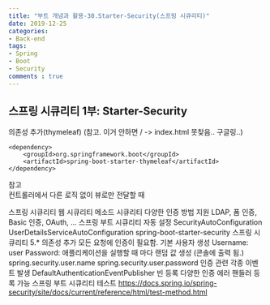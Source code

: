 ```yaml
---
title: "부트 개념과 활용-30.Starter-Security(스프링 시큐리티)"
date: 2019-12-25
categories:
- Back-end
tags:
- Spring 
- Boot
- Security
comments : true
---
```


## 스프링 시큐리티 1부: Starter-Security

의존성 추가(thymeleaf)
(참고. 이거 안하면 / -> index.html 못찾음.. 구글링..)
~~~
<dependency>
    <groupId>org.springframework.boot</groupId>
    <artifactId>spring-boot-starter-thymeleaf</artifactId>
</dependency>
~~~


참고      
컨트롤러에서 다른 로직 없이 뷰로만 전달할 때




스프링 시큐리티
웹 시큐리티
메소드 시큐리티
다양한 인증 방법 지원
LDAP, 폼 인증, Basic 인증, OAuth, ...
스프링 부트 시큐리티 자동 설정
SecurityAutoConfiguration
UserDetailsServiceAutoConfiguration
spring-boot-starter-security
스프링 시큐리티 5.* 의존성 추가
모든 요청에 인증이 필요함.
기본 사용자 생성
Username: user
Password: 애플리케이션을 실행할 때 마다 랜덤 값 생성 (콘솔에 출력 됨.)
spring.security.user.name
spring.security.user.password
인증 관련 각종 이벤트 발생
DefaultAuthenticationEventPublisher 빈 등록
다양한 인증 에러 핸들러 등록 가능
스프링 부트 시큐리티 테스트
https://docs.spring.io/spring-security/site/docs/current/reference/html/test-method.html
